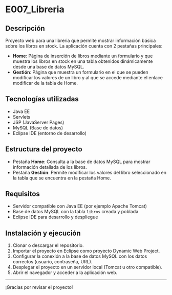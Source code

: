 # E007_Libreria

## Descripción

Proyecto web para una libreria que permite mostrar información básica sobre los libros en stock. La aplicación cuenta con 2 pestañas principales:

- **Home**: Página de inserción de libros mediante un formulario y que muestra los libros en stock en una tabla obtenidos dinámicamente desde una base de datos MySQL.
- **Gestión**: Página que muestra un formulario en el que se pueden modificar los valores de un libro y al que se accede mediante el enlace modificar de la tabla de Home.

## Tecnologías utilizadas

- Java EE
- Servlets
- JSP (JavaServer Pages)
- MySQL (Base de datos)
- Eclipse IDE (entorno de desarrollo)

## Estructura del proyecto

- Pestaña **Home**: Consulta a la base de datos MySQL para mostrar información detallada de los libros.
- Pestaña **Gestión**: Permite modificar los valores del libro seleccionado en la tabla que se encuentra en la pestaña Home.

## Requisitos

- Servidor compatible con Java EE (por ejemplo Apache Tomcat)
- Base de datos MySQL con la tabla `libros` creada y poblada
- Eclipse IDE para desarrollo y despliegue

## Instalación y ejecución

1. Clonar o descargar el repositorio.
2. Importar el proyecto en Eclipse como proyecto Dynamic Web Project.
3. Configurar la conexión a la base de datos MySQL con los datos correctos (usuario, contraseña, URL).
4. Desplegar el proyecto en un servidor local (Tomcat u otro compatible).
5. Abrir el navegador y acceder a la aplicación web.

---

¡Gracias por revisar el proyecto!  


